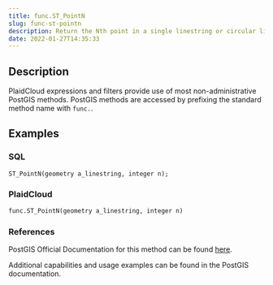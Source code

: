 ```yaml
---
title: func.ST_PointN
slug: func-st-pointn
description: Return the Nth point in a single linestring or circular linestring in the geometry
date: 2022-01-27T14:35:33
---
```



## Description


PlaidCloud expressions and filters provide use of most non-administrative PostGIS methods. PostGIS methods are accessed by prefixing the standard method name with `func.`.



## Examples


### SQL



```
ST_PointN(geometry a_linestring, integer n);
```


### PlaidCloud



```python
func.ST_PointN(geometry a_linestring, integer n)
```


### References


PostGIS Official Documentation for this method can be found [here](https://postgis.net/docs/manual-3.1/ST_PointN.html).



Additional capabilities and usage examples can be found in the PostGIS documentation.

